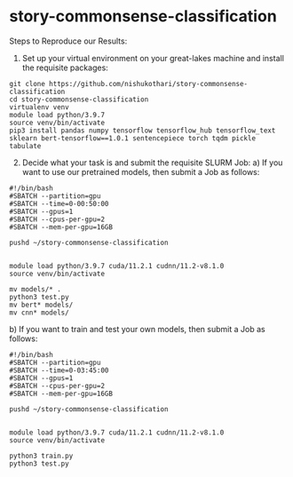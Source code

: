 # story-commonsense-classification

Steps to Reproduce our Results:
1. Set up your virtual environment on your great-lakes machine and install the requisite packages:
```
git clone https://github.com/nishukothari/story-commonsense-classification
cd story-commonsense-classification
virtualenv venv
module load python/3.9.7
source venv/bin/activate
pip3 install pandas numpy tensorflow tensorflow_hub tensorflow_text sklearn bert-tensorflow==1.0.1 sentencepiece torch tqdm pickle tabulate
```
2. Decide what your task is and submit the requisite SLURM Job:
a) If you want to use our pretrained models, then submit a Job as follows:
```
#!/bin/bash
#SBATCH --partition=gpu
#SBATCH --time=0-00:50:00
#SBATCH --gpus=1
#SBATCH --cpus-per-gpu=2
#SBATCH --mem-per-gpu=16GB

pushd ~/story-commonsense-classification


module load python/3.9.7 cuda/11.2.1 cudnn/11.2-v8.1.0
source venv/bin/activate

mv models/* .
python3 test.py
mv bert* models/
mv cnn* models/
```

b) If you want to train and test your own models, then submit a Job as follows:
```
#!/bin/bash
#SBATCH --partition=gpu
#SBATCH --time=0-03:45:00
#SBATCH --gpus=1
#SBATCH --cpus-per-gpu=2
#SBATCH --mem-per-gpu=16GB

pushd ~/story-commonsense-classification


module load python/3.9.7 cuda/11.2.1 cudnn/11.2-v8.1.0
source venv/bin/activate

python3 train.py
python3 test.py
```
